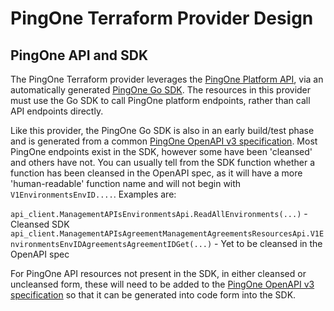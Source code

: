 # PingOne Terraform Provider Design

## PingOne API and SDK

The PingOne Terraform provider leverages the [PingOne Platform API](https://apidocs.pingidentity.com/pingone/platform/v1/api/), via an automatically generated [PingOne Go SDK](https://github.com/patrickcping/pingone-go).  The resources in this provider must use the Go SDK to call PingOne platform endpoints, rather than call API endpoints directly.

Like this provider, the PingOne Go SDK is also in an early build/test phase and is generated from a common [PingOne OpenAPI v3 specification](https://github.com/patrickcping/pingone-openapi-specs/blob/main/managementAPIs.yml).  Most PingOne endpoints exist in the SDK, however some have been 'cleansed' and others have not.  You can usually tell from the SDK function whether a function has been cleansed in the OpenAPI spec, as it will have a more 'human-readable' function name and will not begin with `V1EnvironmentsEnvID....`.  Examples are:

`api_client.ManagementAPIsEnvironmentsApi.ReadAllEnvironments(...)` - Cleansed SDK
`api_client.ManagementAPIsAgreementManagementAgreementsResourcesApi.V1EnvironmentsEnvIDAgreementsAgreementIDGet(...)` - Yet to be cleansed in the OpenAPI spec

For PingOne API resources not present in the SDK, in either cleansed or uncleansed form, these will need to be added to the [PingOne OpenAPI v3 specification](https://github.com/patrickcping/pingone-openapi-specs/blob/main/managementAPIs.yml) so that it can be generated into code form into the SDK.